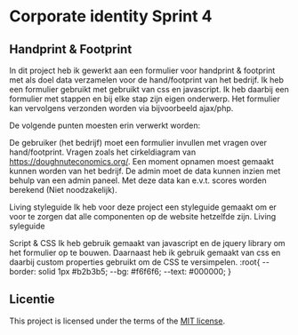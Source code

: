 # Corporate identity Sprint 4
## Handprint & Footprint
In dit project heb ik gewerkt aan een formulier voor handprint & footprint met als doel data verzamelen voor de hand/footprint van het bedrijf. Ik heb een formulier gebruikt met gebruikt van css en javascript. Ik heb daarbij een formulier met stappen en bij elke stap zijn eigen onderwerp. Het formulier kan vervolgens verzonden worden via bijvoorbeeld ajax/php.

De volgende punten moesten erin verwerkt worden:

De gebruiker (het bedrijf) moet een formulier invullen met vragen over hand/footprint. Vragen zoals het cirkeldiagram van https://doughnuteconomics.org/.
Een moment opnamen moest gemaakt kunnen worden van het bedrijf.
De admin moet de data kunnen inzien met behulp van een admin paneel.
Met deze data kan e.v.t. scores worden berekend (Niet noodzakelijk).


Living styleguide
Ik heb voor deze project een styleguide gemaakt om er voor te zorgen dat alle componenten op de website hetzelfde zijn. Living syleguide

Script & CSS
Ik heb gebruik gemaakt van javascript en de jquery library om het formulier op te bouwen. Daarnaast heb ik gebruik gemaakt van css en daarbij custom properties gebruikt om de CSS te versimpelen. :root{ --border: solid 1px #b2b3b5; --bg: #f6f6f6; --text: #000000; }

## Licentie

This project is licensed under the terms of the [MIT license](./LICENSE).

